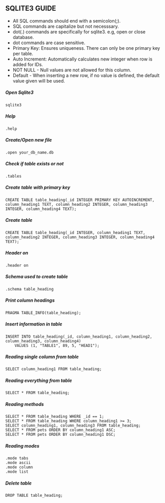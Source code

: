 ## SQLITE3 GUIDE
- All SQL commands should end with a semicolon(;).
- SQL commands are capitalize but not necesssary.
- dot(.) commands are specifically for sqlite3. e.g, open or close database.
- dot commands are case sensitive.
- Primary Key: Ensures uniqueness. There can only be one primary key per table.
- Auto Increment: Automatically calculates new integer when row is added for IDs.
- NOT NULL - Null values are not allowed for this column.
- Default<value> - When inserting a new row, if no value is defined, the default value given will be used.

##### Open Sqlite3
```
sqlite3
```

##### Help
```
.help
```

##### Create/Open new file
```
.open your_db_name.db
```

##### Check if table exists or not
```
.tables
```

##### Create table with primary key
```
CREATE TABLE table_heading(_id INTEGER PRIMARY KEY AUTOINCREMENT, column_heading1 TEXT, column_heading2 INTEGER, column_heading3 INTEGER, column_heading4 TEXT);
```
##### Create table
```
CREATE TABLE table_heading(_id INTEGER, column_heading1 TEXT, column_heading2 INTEGER, column_heading3 INTEGER, column_heading4 TEXT);
```

##### Header on
```
.header on
```

##### Schema used to create table
```
.schema table_heading
```

##### Print column headings
```
PRAGMA TABLE_INFO(table_heading);
```

##### Insert information in table
```
INSERT INTO table_heading(_id, column_heading1, column_heading2, column_heading3, column_heading4)
    VALUES (1, "TABLE1", 89, 5, "HEAD1");
```

##### Reading single column from table
```
SELECT column_heading1 FROM table_heading;
```

##### Reading everything from table
```
SELECT * FROM table_heading;
```

##### Reading methods
```
SELECT * FROM table_heading WHERE _id == 1;
SELECT * FROM table_heading WHERE column_heading1 >= 3;
SELECT column_heading1, column_heading3 FROM table_heading;
SELECT * FROM pets ORDER BY column_heading1 ASC;
SELECT * FROM pets ORDER BY column_heading1 DSC;
```

##### Reading modes
```
.mode tabs
.mode ascii
.mode column
.mode list
```

##### Delete table
```
DROP TABLE table_heading;
```
